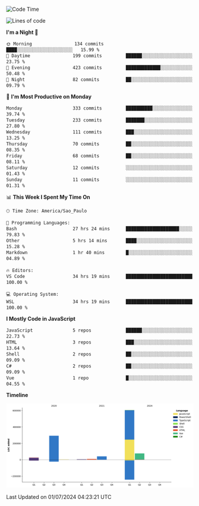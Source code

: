 <!--START_SECTION:waka-->
![Code Time](http://img.shields.io/badge/Code%20Time-2%2C586%20hrs%2022%20mins-blue)

![Lines of code](https://img.shields.io/badge/From%20Hello%20World%20I%27ve%20Written-1.1%20million%20lines%20of%20code-blue)

**I'm a Night 🦉** 

```text
🌞 Morning                134 commits         ████░░░░░░░░░░░░░░░░░░░░░   15.99 % 
🌆 Daytime                199 commits         ██████░░░░░░░░░░░░░░░░░░░   23.75 % 
🌃 Evening                423 commits         █████████████░░░░░░░░░░░░   50.48 % 
🌙 Night                  82 commits          ██░░░░░░░░░░░░░░░░░░░░░░░   09.79 % 
```
📅 **I'm Most Productive on Monday** 

```text
Monday                   333 commits         ██████████░░░░░░░░░░░░░░░   39.74 % 
Tuesday                  233 commits         ███████░░░░░░░░░░░░░░░░░░   27.80 % 
Wednesday                111 commits         ███░░░░░░░░░░░░░░░░░░░░░░   13.25 % 
Thursday                 70 commits          ██░░░░░░░░░░░░░░░░░░░░░░░   08.35 % 
Friday                   68 commits          ██░░░░░░░░░░░░░░░░░░░░░░░   08.11 % 
Saturday                 12 commits          ░░░░░░░░░░░░░░░░░░░░░░░░░   01.43 % 
Sunday                   11 commits          ░░░░░░░░░░░░░░░░░░░░░░░░░   01.31 % 
```


📊 **This Week I Spent My Time On** 

```text
🕑︎ Time Zone: America/Sao_Paulo

💬 Programming Languages: 
Bash                     27 hrs 24 mins      ████████████████████░░░░░   79.83 % 
Other                    5 hrs 14 mins       ████░░░░░░░░░░░░░░░░░░░░░   15.28 % 
Markdown                 1 hr 40 mins        █░░░░░░░░░░░░░░░░░░░░░░░░   04.89 % 

🔥 Editors: 
VS Code                  34 hrs 19 mins      █████████████████████████   100.00 % 

💻 Operating System: 
WSL                      34 hrs 19 mins      █████████████████████████   100.00 % 
```

**I Mostly Code in JavaScript** 

```text
JavaScript               5 repos             ██████░░░░░░░░░░░░░░░░░░░   22.73 % 
HTML                     3 repos             ███░░░░░░░░░░░░░░░░░░░░░░   13.64 % 
Shell                    2 repos             ██░░░░░░░░░░░░░░░░░░░░░░░   09.09 % 
C#                       2 repos             ██░░░░░░░░░░░░░░░░░░░░░░░   09.09 % 
Vue                      1 repo              █░░░░░░░░░░░░░░░░░░░░░░░░   04.55 % 
```



**Timeline**

![Lines of Code chart](https://raw.githubusercontent.com/jonhoffmam/jonhoffmam/master/assets/bar_graph.png)


 Last Updated on 01/07/2024 04:23:21 UTC
<!--END_SECTION:waka-->
